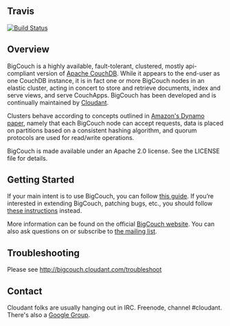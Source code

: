 ## Travis

[![Build Status](https://secure.travis-ci.org/cloudant/bigcouch.png)](http://travis-ci.org/cloudant/bigcouch)

## Overview

BigCouch is a highly available, fault-tolerant, clustered, mostly api-compliant
version of [Apache CouchDB][1]. While it appears to the end-user as one CouchDB
instance, it is in fact one or more BigCouch nodes in an elastic cluster,
acting in concert to store and retrieve documents, index and serve views, and
serve CouchApps. BigCouch has been developed and is continually maintained by
[Cloudant][2].

Clusters behave according to concepts outlined in [Amazon's Dynamo paper][4],
namely that each BigCouch node can accept requests, data is placed on
partitions based on a consistent hashing algorithm, and quorum protocols are
used for read/write operations.

BigCouch is made available under an Apache 2.0 license. See the LICENSE file
for details.

## Getting Started

If your main intent is to use BigCouch, you can follow [this
guide](http://bigcouch.cloudant.com/use).  If you’re interested in extending
BigCouch, patching bugs, etc., you should follow [these
instructions](http://bigcouch.cloudant.com/develop) instead.

More information can be found on the official [BigCouch
website](http://bigcouch.cloudant.com/). You can also ask questions on or
subscribe to [the mailing list](http://groups.google.com/group/bigcouch-user).

## Troubleshooting

Please see http://bigcouch.cloudant.com/troubleshoot

## Contact

Cloudant folks are usually hanging out in IRC. Freenode, channel #cloudant.
There's also a [Google Group](http://groups.google.com/group/bigcouch-user).

[1]: http://couchdb.apache.org
[2]: http://cloudant.com
[4]: http://www.allthingsdistributed.com/2007/10/amazons_dynamo.html
